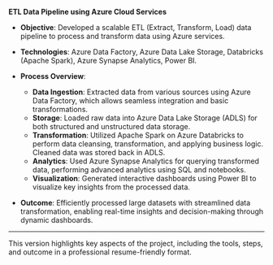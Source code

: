 

**ETL Data Pipeline using Azure Cloud Services**

- **Objective**: Developed a scalable ETL (Extract, Transform, Load) data pipeline to process and transform data using Azure services.
  
- **Technologies**: Azure Data Factory, Azure Data Lake Storage, Databricks (Apache Spark), Azure Synapse Analytics, Power BI.
  
- **Process Overview**:
  - **Data Ingestion**: Extracted data from various sources using Azure Data Factory, which allows seamless integration and basic transformations.
  - **Storage**: Loaded raw data into Azure Data Lake Storage (ADLS) for both structured and unstructured data storage.
  - **Transformation**: Utilized Apache Spark on Azure Databricks to perform data cleansing, transformation, and applying business logic. Cleaned data was stored back in ADLS.
  - **Analytics**: Used Azure Synapse Analytics for querying transformed data, performing advanced analytics using SQL and notebooks.
  - **Visualization**: Generated interactive dashboards using Power BI to visualize key insights from the processed data.
  
- **Outcome**: Efficiently processed large datasets with streamlined data transformation, enabling real-time insights and decision-making through dynamic dashboards.

---

This version highlights key aspects of the project, including the tools, steps, and outcome in a professional resume-friendly format.
